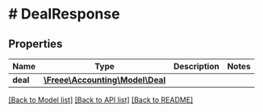 # # DealResponse

## Properties

Name | Type | Description | Notes
------------ | ------------- | ------------- | -------------
**deal** | [**\Freee\Accounting\Model\Deal**](Deal.md) |  | 

[[Back to Model list]](../../README.md#documentation-for-models) [[Back to API list]](../../README.md#documentation-for-api-endpoints) [[Back to README]](../../README.md)



